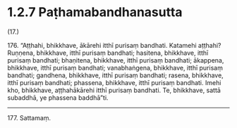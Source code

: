 

# 1.2.7 Paṭhamabandhanasutta




(17.)

176\. “Aṭṭhahi, bhikkhave, ākārehi itthī purisaṃ bandhati. Katamehi aṭṭhahi? Ruṇṇena, bhikkhave, itthī purisaṃ bandhati; hasitena, bhikkhave, itthī purisaṃ bandhati; bhaṇitena, bhikkhave, itthī purisaṃ bandhati; ākappena, bhikkhave, itthī purisaṃ bandhati; vanabhaṅgena, bhikkhave, itthī purisaṃ bandhati; gandhena, bhikkhave, itthī purisaṃ bandhati; rasena, bhikkhave, itthī purisaṃ bandhati; phassena, bhikkhave, itthī purisaṃ bandhati. Imehi kho, bhikkhave, aṭṭhahākārehi itthī purisaṃ bandhati. Te, bhikkhave, sattā subaddhā, ye phassena baddhā”ti.

---

177\. Sattamaṃ.






